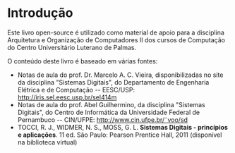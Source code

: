 # Introdução

Este livro open-source é utilizado como material de apoio para a disciplina Arquitetura e Organização de Computadores II dos cursos de Computação do Centro Universitário Luterano de Palmas.

O conteúdo deste livro é baseado em várias fontes:

* Notas de aula do prof. Dr. Marcelo A. C. Vieira, disponibilizadas no site da disciplina "Sistemas Digitais", do Departamento de Engenharia Elétrica e de Computação -- EESC/USP: http://iris.sel.eesc.usp.br/sel414m
* Notas de aula do prof. Abel Guilhermino, da disciplina "Sistemas Digitais", do Centro de Informática da Universidade Federal de Pernambuco -- CIN/UFPE: http://www.cin.ufpe.br/˜voo/sd
* TOCCI, R. J., WIDMER, N. S., MOSS, G. L. **Sistemas Digitais - princípios e aplicações**. 11 ed. São Paulo: Pearson Prentice Hall, 2011 \(disponível na biblioteca virtual\)



